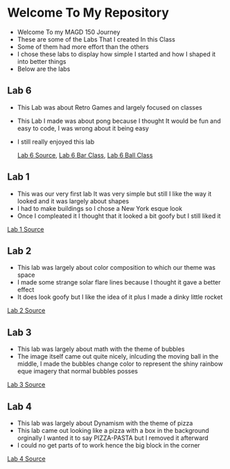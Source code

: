 # Welcome To My Repository
 - Welcome To my MAGD 150 Journey
 - These are some of the Labs That I created In this Class
 - Some of them had more effort than the others
 - I chose these labs to display how simple I started and how I shaped it into better things
 - Below are the labs



## Lab 6
 - This Lab was about Retro Games and largely focused on classes
 - This Lab I made was about pong because I thought It would be fun and easy to code, I was wrong about it being easy
 - I still really enjoyed this lab
   
   [Lab 6 Source](https://github.com/Owensjr11/MAGD150/blob/gh-pages/s19magd150lab06_Owens.pde),
   [Lab 6 Bar Class](https://github.com/Owensjr11/MAGD150/blob/gh-pages/BarClass.pde),
   [Lab 6 Ball Class](https://github.com/Owensjr11/MAGD150/blob/gh-pages/BallClass.pde)
   
## Lab 1 
 - This was our very first lab It was very simple but still I like the way it looked and it was largely about shapes
 - I had to make buildings so I chose a New York esque look
 - Once I compleated it I thought that it looked a bit goofy but I still liked it
 
  [Lab 1 Source](https://github.com/Owensjr11/MAGD150/blob/gh-pages/s19magd150lab01_Owens.pde)
  
  
## Lab 2
  - This lab was largely about color composition to which our theme was space
  - I made some strange solar flare lines because I thought it gave a better effect
  - It does look goofy but I like the idea of it plus I made a dinky little rocket
  
  [Lab 2 Source](https://github.com/Owensjr11/MAGD150/blob/gh-pages/s19magd150lab02_Owens.pde)
  
## Lab 3 
  - This lab was largely about math with the theme of bubbles
  - The image itself came out quite nicely, inlcuding the moving ball in the middle, I made the bubbles change color to represent the shiny rainbow eque imagery that normal bubbles posses
  
  [Lab 3 Source](https://github.com/Owensjr11/MAGD150/blob/gh-pages/s19magd150lab03_Owens.pde)
  
  
## Lab 4
  - This lab was largely about Dynamism with the theme of pizza
  - This lab came out looking like a pizza with a box in the background orginally I wanted it to say PIZZA-PASTA but I removed it afterward
  - I could no get parts of to work hence the big block in the corner
  
  [Lab 4 Source](https://github.com/Owensjr11/MAGD150/blob/gh-pages/s19magd150lab04_Owens.pde)
